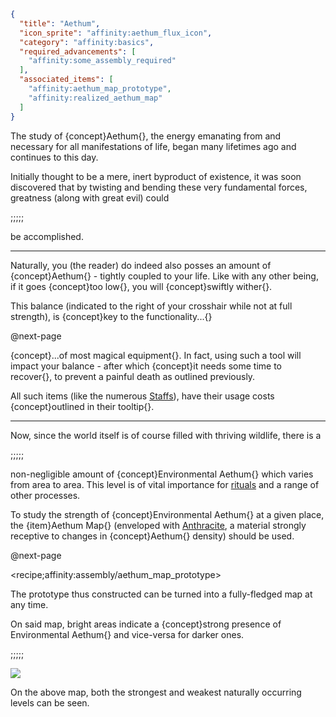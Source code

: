 ```json
{
  "title": "Aethum",
  "icon_sprite": "affinity:aethum_flux_icon",
  "category": "affinity:basics",
  "required_advancements": [
    "affinity:some_assembly_required"
  ],
  "associated_items": [
    "affinity:aethum_map_prototype",
    "affinity:realized_aethum_map"
  ]
}
```

The study of {concept}Aethum{}, the energy emanating from and necessary for all manifestations of life, began many
lifetimes ago and continues to this day.


Initially thought to be a mere, inert byproduct of existence, it was soon discovered that by twisting and bending these
very fundamental forces, greatness (along with great evil) could

;;;;;

be accomplished. 

---

Naturally, you (the reader) do indeed also posses an amount of {concept}Aethum{} - tightly coupled to your life. Like
with any other being, if it goes {concept}too low{}, you will {concept}swiftly wither{}. 


This balance (indicated to the right of your crosshair while not at full strength), is {concept}key to the 
functionality...{}


@next-page

{concept}...of most magical equipment{}. In fact, using such a tool will impact your balance - after which {concept}it 
needs some time to recover{}, to prevent a painful death as outlined previously.


All such items (like the numerous [Staffs](^affinity:staffs)), have their usage costs {concept}outlined in their tooltip{}.

---

Now, since the world itself is of course filled with thriving wildlife, there is a

;;;;;

non-negligible amount of {concept}Environmental Aethum{} which varies from area to area. This level is of vital
importance for [rituals](^affinity:conducting_rituals) and a range of other processes.

To study the strength of {concept}Environmental Aethum{} at a given place, the {item}Aethum Map{} (enveloped with 
[Anthracite](^affinity:anthracite_extration), a material strongly receptive to changes in {concept}Aethum{} density)
should be used.


@next-page

<recipe;affinity:assembly/aethum_map_prototype>

The prototype thus constructed can be turned into a fully-fledged map at any time.


On said map, bright areas indicate a {concept}strong presence of Environmental Aethum{} and vice-versa for darker ones.

;;;;;

![](affinity:textures/gui/wispen_testament/aethum_map.png,fit)

On the above map, both the strongest and weakest naturally occurring levels can be seen.